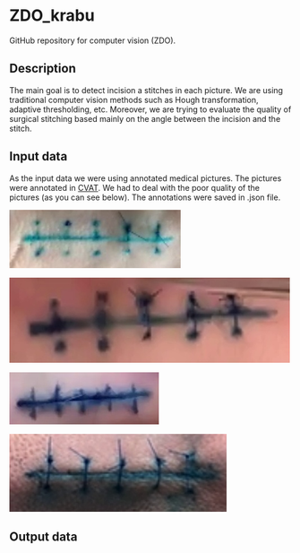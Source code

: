 # ZDO_krabu
GitHub repository for computer vision (ZDO). 

## Description
The main goal is to detect incision a stitches in each picture. 
We are using traditional computer vision methods such as Hough transformation, 
adaptive thresholding, etc. Moreover, we are trying to evaluate the quality of surgical
stitching based mainly on the angle between the incision and the stitch. 

## Input data
As the input data we were using annotated medical pictures. The pictures were
annotated in [CVAT](https://www.cvat.ai/). We had to deal with the poor quality of the pictures (as you can see below).
The annotations were saved in .json file.

![alt text](https://github.com/BerassHaggy/ZDO_krabu/blob/main/graphics/incision_1.jpg)

![alt text](https://github.com/BerassHaggy/ZDO_krabu/blob/main/graphics/incision_2.jpg)

![alt text](https://github.com/BerassHaggy/ZDO_krabu/blob/main/graphics/incision_3.jpg)

![alt text](https://github.com/BerassHaggy/ZDO_krabu/blob/main/graphics/incision_4.jpg)

## Output data




